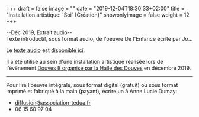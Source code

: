 +++
draft = false
image = ""
date = "2019-12-04T18:30:33+02:00"
title = "Installation artistique: 'Soi' {Création}"
showonlyimage = false
weight = 12
+++

--Déc 2019, Extrait audio--   
Texte introductif, sous format audio, de l'oeuvre De l'Enfance écrite par Jo...
<!--more-->


Le [texte audio](https://archive.org/details/de-l-enfance_introduction) est [disponible ici](https://archive.org/details/de-l-enfance_introduction). 

Il a été utilisé au sein d'une installation artistique réalisée lors de l'évènement [Douves It organisé par la Halle des Douves](https://www.douves.org/events/douves-it/) en décembre 2019.

---
Pour lire l'oeuvre intégrale, sous format digital (gratuit) ou sous format imprimé et fabriqué à la main (payant), écrire un à Anne Lucie Dumay: 
- diffusion@association-tedua.fr
- 06 15 60 97 04
